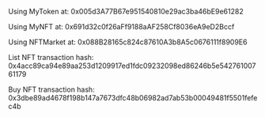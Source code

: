 Using MyToken at: 0x005d3A77B67e951540810e29ac3ba46bE9e61282

Using MyNFT at: 0x691d32c0f26aFf9188aAF258Cf8036eA9eD2Bccf

Using NFTMarket at: 0x088B28165c824c87610A3b8A5c0676111f8909E6

List NFT transaction hash: 0x4acc89ca94e89aa253d1209917ed1fdc09232098ed86246b5e54276100761179

Buy NFT transaction hash: 0x3dbe89ad4678f198b147a7673dfc48b06982ad7ab53b00049481f5501fefec4b